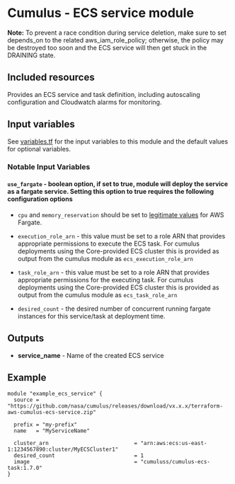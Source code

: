 # Cumulus - ECS service module

**Note:** To prevent a race condition during service deletion, make sure to set
depends_on to the related aws_iam_role_policy; otherwise, the policy may be
destroyed too soon and the ECS service will then get stuck in the DRAINING
state.

## Included resources

Provides an ECS service and task definition, including autoscaling configuration and Cloudwatch alarms for monitoring.

## Input variables

See [variables.tf](./variables.tf) for the input variables to this module and the default values for optional variables.

### Notable Input Variables

#### `use_fargate` - boolean option, if set to true, module will deploy the service as a fargate service.  Setting this option to true requires the following configuration options

* `cpu` and `memory_reservation` should be set to [legitimate  values](https://docs.aws.amazon.com/AmazonECS/latest/developerguide/AWS_Fargate.html) for AWS Fargate.

* `execution_role_arn` - this value must be set to a role ARN that provides appropriate permissions to execute the ECS task.  For cumulus deployments using the Core-provided ECS cluster this is provided as output from the cumulus module as `ecs_execution_role_arn`

* `task_role_arn` - this value must be set to a role ARN that provides appropriate permissions for the executing task.  For cumulus deployments using the Core-provided ECS cluster this is provided as output from the cumulus module as `ecs_task_role_arn`

* `desired_count` - the desired number of concurrent running fargate instances for this service/task at deployment time.

## Outputs

- **service_name** - Name of the created ECS service

## Example

```hcl
module "example_ecs_service" {
  source = "https://github.com/nasa/cumulus/releases/download/vx.x.x/terraform-aws-cumulus-ecs-service.zip"

  prefix = "my-prefix"
  name   = "MyServiceName"

  cluster_arn                           = "arn:aws:ecs:us-east-1:1234567890:cluster/MyECSCluster1"
  desired_count                         = 1
  image                                 = "cumuluss/cumulus-ecs-task:1.7.0"
}
```
